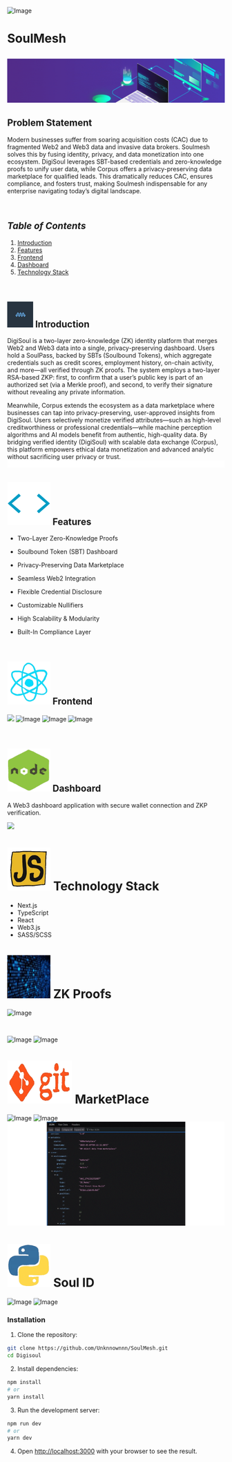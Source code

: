 ![Image](https://github.com/user-attachments/assets/74178dd6-b0e1-45cc-80a8-db858f1526ad)
# SoulMesh

## <img src="./DigisoulDashboard/Misc/banner.gif">
## Problem Statement
Modern businesses suffer from soaring acquisition costs (CAC) due to fragmented Web2 and Web3 data and invasive data brokers. Soulmesh solves this by fusing identity, privacy, and data monetization into one ecosystem. DigiSoul leverages SBT-based credentials and zero-knowledge proofs to unify user data, while Corpus offers a privacy-preserving data marketplace for qualified leads. This dramatically reduces CAC, ensures compliance, and fosters trust, making Soulmesh indispensable for any enterprise navigating today’s digital landscape.

<br/>

## *Table of Contents*

1. [Introduction](#introduction)
2. [Features](#features)
3. [Frontend](#frontend)
4. [Dashboard](#Dashboard)
5. [Technology Stack](#technology-stack)

<br/>

## <img src="./DigisoulDashboard/Misc/blk.gif" width=60 height=60> Introduction

DigiSoul is a two-layer zero-knowledge (ZK) identity platform that merges Web2 and Web3 data into a single, privacy-preserving dashboard. Users hold a SoulPass, backed by SBTs (Soulbound Tokens), which aggregate credentials such as credit scores, employment history, on-chain activity, and more—all verified through ZK proofs. The system employs a two-layer RSA-based ZKP: first, to confirm that a user’s public key is part of an authorized set (via a Merkle proof), and second, to verify their signature without revealing any private information.

Meanwhile, Corpus extends the ecosystem as a data marketplace where businesses can tap into privacy-preserving, user-approved insights from DigiSoul. Users selectively monetize verified attributes—such as high-level creditworthiness or professional credentials—while machine perception algorithms and AI models benefit from authentic, high-quality data. By bridging verified identity (DigiSoul) with scalable data exchange (Corpus), this platform empowers ethical data monetization and advanced analytic without sacrificing user privacy or trust.
<img src="./DigisoulDashboard/Misc/bline.gif">

## <img src="./DigisoulDashboard/Misc/brack.gif" width=100 height=100> Features

- Two-Layer Zero-Knowledge Proofs
- Soulbound Token (SBT) Dashboard
- Privacy-Preserving Data Marketplace
- Seamless Web2 Integration
- Flexible Credential Disclosure
- Customizable Nullifiers
- High Scalability & Modularity
- Built-In Compliance Layer

  <br/>

## <img src="./DigisoulDashboard/Misc/react.gif" width=100 height=100> Frontend
![](https://github.com/DeadStar009/SoulMesh/blob/main/DigisoulDashboard/Mainweb.gif)
![Image](https://github.com/user-attachments/assets/49c54b26-fa66-4177-a8f0-7a27a0ad2e63)
![Image](https://github.com/user-attachments/assets/62b598d0-be67-4074-8389-b9434ff14e27)
![Image](https://github.com/user-attachments/assets/892a8503-113b-4b96-aafb-2ea67ef3e96e)

<br/>

## <img src="./DigisoulDashboard/Misc/node.gif" width=100 height=100> Dashboard
A Web3 dashboard application with secure wallet connection and ZKP verification.

![](https://github.com/DeadStar009/SoulMesh/blob/main/DigisoulDashboard/Digisoul1.gif)



# <img src="./DigisoulDashboard/Misc/js.gif" width=100 height=100> Technology Stack
- Next.js
- TypeScript
- React
- Web3.js
- SASS/SCSS

# <img src="./DigisoulDashboard/Misc/bin.gif" width=100 height=100> ZK Proofs
![Image](https://github.com/user-attachments/assets/94ebdbff-4ed2-4dd5-bb2a-6f181251aeb7)

<br/>

![Image](https://github.com/user-attachments/assets/06a980ce-e20c-412b-abff-7402606e784a)
![Image](https://github.com/user-attachments/assets/7b90e1a0-5274-42f8-91c5-2e504e17b208)

# <img src="./DigisoulDashboard/Misc/212281775-b468df30-4edc-4bf8-a4ee-f52e1aaddc86.gif" width=150 height=100> MarketPlace

![Image](https://github.com/user-attachments/assets/92edd7c6-d54b-4fc8-bc85-2c78bf621d07)
![Image](https://github.com/user-attachments/assets/9236037d-3b93-4893-9ed9-8b2de966ddbf)
![](https://github.com/DeadStar009/SoulMesh/blob/7d5c265d6c89c81a7fb9624e062a62e9784b322a/DigisoulDashboard/Misc/market.gif)

# <img src="./DigisoulDashboard/Misc/py.gif" width=100 height=100> Soul ID
![Image](https://github.com/user-attachments/assets/b98aa220-9f49-415c-837e-23ae8b03375c)
![Image](https://github.com/user-attachments/assets/32afd1c9-4293-47d8-91bc-5d3370747f42)

### Installation

1. Clone the repository:
```bash
git clone https://github.com/Unknnownnn/SoulMesh.git
cd Digisoul
```

2. Install dependencies:
```bash
npm install
# or
yarn install
```

3. Run the development server:
```bash
npm run dev
# or
yarn dev
```

4. Open [http://localhost:3000](http://localhost:3000) with your browser to see the result.
